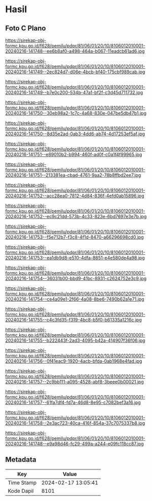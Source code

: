 # Hasil

## Foto C Plano

https://sirekap-obj-formc.kpu.go.id/f628/pemilu/pdpr/81/06/01/20/10/8106012010001-20240216-141748--ee6b8af0-a498-464a-b067-11eadcb61ad6.jpg

https://sirekap-obj-formc.kpu.go.id/f628/pemilu/pdpr/81/06/01/20/10/8106012010001-20240216-141749--2ec824d7-d06e-4bcb-bf40-175cbf989cab.jpg

https://sirekap-obj-formc.kpu.go.id/f628/pemilu/pdpr/81/06/01/20/10/8106012010001-20240216-141749--b7e0c200-534b-47a1-bf2f-c3d45d711732.jpg

https://sirekap-obj-formc.kpu.go.id/f628/pemilu/pdpr/81/06/01/20/10/8106012010001-20240216-141750--30eb98a2-1c7c-4a68-830e-047be5db47b1.jpg

https://sirekap-obj-formc.kpu.go.id/f628/pemilu/pdpr/81/06/01/20/10/8106012010001-20240216-141750--8d35e2ad-0ab3-4dd6-ab74-4d17253ef5af.jpg

https://sirekap-obj-formc.kpu.go.id/f628/pemilu/pdpr/81/06/01/20/10/8106012010001-20240216-141751--e89010b2-b994-460f-ad0f-c0a1f4f99965.jpg

https://sirekap-obj-formc.kpu.go.id/f628/pemilu/pdpr/81/06/01/20/10/8106012010001-20240216-141751--213381ea-cbad-4761-9aa2-78b8ffbd2ee7.jpg

https://sirekap-obj-formc.kpu.go.id/f628/pemilu/pdpr/81/06/01/20/10/8106012010001-20240216-141752--acc28ea0-7812-4d84-836f-4efd0ab15896.jpg

https://sirekap-obj-formc.kpu.go.id/f628/pemilu/pdpr/81/06/01/20/10/8106012010001-20240216-141752--ec9c21dd-573b-4c33-823e-6bd7697e3e7b.jpg

https://sirekap-obj-formc.kpu.go.id/f628/pemilu/pdpr/81/06/01/20/10/8106012010001-20240216-141753--f5e712b7-f3c8-4f1d-8470-a66296698cd0.jpg

https://sirekap-obj-formc.kpu.go.id/f628/pemilu/pdpr/81/06/01/20/10/8106012010001-20240216-141753--ea1db9d8-e510-4dfa-8851-e4e580de4a98.jpg

https://sirekap-obj-formc.kpu.go.id/f628/pemilu/pdpr/81/06/01/20/10/8106012010001-20240216-141754--36031b00-bbd9-41bc-8931-c2624752e3c9.jpg

https://sirekap-obj-formc.kpu.go.id/f628/pemilu/pdpr/81/06/01/20/10/8106012010001-20240216-141754--ce4a09e1-2f66-4a08-8be6-7490b62a1e71.jpg

https://sirekap-obj-formc.kpu.go.id/f628/pemilu/pdpr/81/06/01/20/10/8106012010001-20240216-141755--c4c3fd35-f319-4bc8-b5f0-b61335a1216c.jpg

https://sirekap-obj-formc.kpu.go.id/f628/pemilu/pdpr/81/06/01/20/10/8106012010001-20240216-141755--b222443f-2ad3-4095-b42a-414907f36f06.jpg

https://sirekap-obj-formc.kpu.go.id/f628/pemilu/pdpr/81/06/01/20/10/8106012010001-20240216-141756--0f41eac9-1920-4acb-bfda-0ab1968e4fad.jpg

https://sirekap-obj-formc.kpu.go.id/f628/pemilu/pdpr/81/06/01/20/10/8106012010001-20240216-141757--2c9bb111-a095-4528-abf8-3beee0b00021.jpg

https://sirekap-obj-formc.kpu.go.id/f628/pemilu/pdpr/81/06/01/20/10/8106012010001-20240216-141757--61fa7df4-fd7a-46d8-8e95-c7082bef3a16.jpg

https://sirekap-obj-formc.kpu.go.id/f628/pemilu/pdpr/81/06/01/20/10/8106012010001-20240216-141758--2e3ac723-40ca-416f-854a-37c7075337b8.jpg

https://sirekap-obj-formc.kpu.go.id/f628/pemilu/pdpr/81/06/01/20/10/8106012010001-20240216-141748--e9a98d46-fc29-499a-a244-e09fc118cc87.jpg


## Metadata

| Key        | Value               |
| ---------- | ------------------- |
| Time Stamp | 2024-02-17 13:05:41 |
| Kode Dapil | 8101                |



